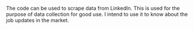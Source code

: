 The code can be used to scrape data from LinkedIn.
This is used for the purpose of data collection for good use. 
I intend to use it to know about the job updates in the market.
